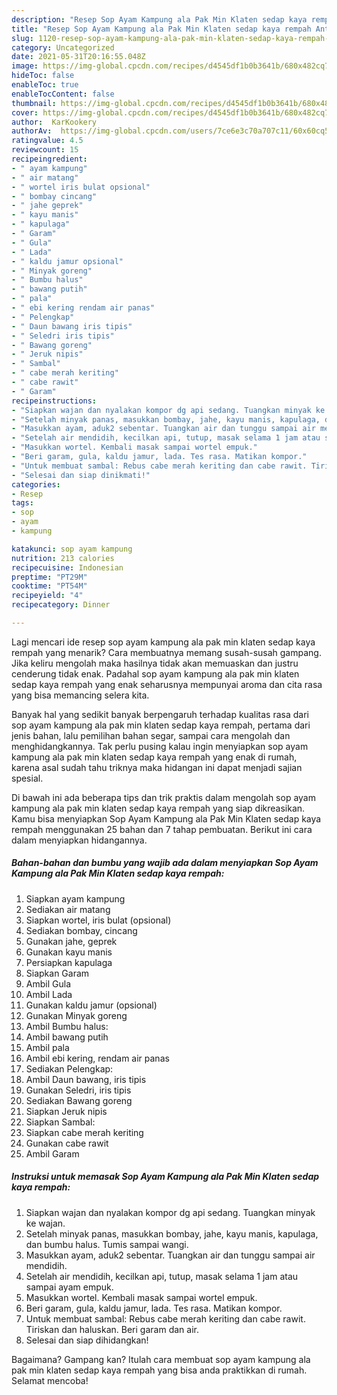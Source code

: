 ```yaml
---
description: "Resep Sop Ayam Kampung ala Pak Min Klaten sedap kaya rempah Anti Gagal"
title: "Resep Sop Ayam Kampung ala Pak Min Klaten sedap kaya rempah Anti Gagal"
slug: 1120-resep-sop-ayam-kampung-ala-pak-min-klaten-sedap-kaya-rempah-anti-gagal
category: Uncategorized
date: 2021-05-31T20:16:55.048Z
image: https://img-global.cpcdn.com/recipes/d4545df1b0b3641b/680x482cq70/sop-ayam-kampung-ala-pak-min-klaten-sedap-kaya-rempah-foto-resep-utama.jpg
hideToc: false
enableToc: true
enableTocContent: false
thumbnail: https://img-global.cpcdn.com/recipes/d4545df1b0b3641b/680x482cq70/sop-ayam-kampung-ala-pak-min-klaten-sedap-kaya-rempah-foto-resep-utama.jpg
cover: https://img-global.cpcdn.com/recipes/d4545df1b0b3641b/680x482cq70/sop-ayam-kampung-ala-pak-min-klaten-sedap-kaya-rempah-foto-resep-utama.jpg
author:  KarKookery
authorAv:  https://img-global.cpcdn.com/users/7ce6e3c70a707c11/60x60cq50/avatar.jpg
ratingvalue: 4.5
reviewcount: 15
recipeingredient:
- " ayam kampung"
- " air matang"
- " wortel iris bulat opsional"
- " bombay cincang"
- " jahe geprek"
- " kayu manis"
- " kapulaga"
- " Garam"
- " Gula"
- " Lada"
- " kaldu jamur opsional"
- " Minyak goreng"
- " Bumbu halus"
- " bawang putih"
- " pala"
- " ebi kering rendam air panas"
- " Pelengkap"
- " Daun bawang iris tipis"
- " Seledri iris tipis"
- " Bawang goreng"
- " Jeruk nipis"
- " Sambal"
- " cabe merah keriting"
- " cabe rawit"
- " Garam"
recipeinstructions:
- "Siapkan wajan dan nyalakan kompor dg api sedang. Tuangkan minyak ke wajan."
- "Setelah minyak panas, masukkan bombay, jahe, kayu manis, kapulaga, dan bumbu halus. Tumis sampai wangi."
- "Masukkan ayam, aduk2 sebentar. Tuangkan air dan tunggu sampai air mendidih."
- "Setelah air mendidih, kecilkan api, tutup, masak selama 1 jam atau sampai ayam empuk."
- "Masukkan wortel. Kembali masak sampai wortel empuk."
- "Beri garam, gula, kaldu jamur, lada. Tes rasa. Matikan kompor."
- "Untuk membuat sambal: Rebus cabe merah keriting dan cabe rawit. Tiriskan dan haluskan. Beri garam dan air."
- "Selesai dan siap dinikmati!"
categories:
- Resep
tags:
- sop
- ayam
- kampung

katakunci: sop ayam kampung 
nutrition: 213 calories
recipecuisine: Indonesian
preptime: "PT29M"
cooktime: "PT54M"
recipeyield: "4"
recipecategory: Dinner

---
```



Lagi mencari ide resep sop ayam kampung ala pak min klaten sedap kaya rempah yang menarik? Cara membuatnya memang susah-susah gampang. Jika keliru mengolah maka hasilnya tidak akan memuaskan dan justru cenderung tidak enak. Padahal sop ayam kampung ala pak min klaten sedap kaya rempah yang enak seharusnya mempunyai aroma dan cita rasa yang bisa memancing selera kita.


Banyak hal yang sedikit banyak berpengaruh terhadap kualitas rasa dari sop ayam kampung ala pak min klaten sedap kaya rempah, pertama dari jenis bahan, lalu pemilihan bahan segar, sampai cara mengolah dan menghidangkannya. Tak perlu pusing kalau ingin menyiapkan sop ayam kampung ala pak min klaten sedap kaya rempah yang enak di rumah, karena asal sudah tahu triknya maka hidangan ini dapat menjadi sajian spesial.




Di bawah ini ada beberapa tips dan trik praktis dalam mengolah sop ayam kampung ala pak min klaten sedap kaya rempah yang siap dikreasikan. Kamu bisa menyiapkan Sop Ayam Kampung ala Pak Min Klaten sedap kaya rempah menggunakan 25 bahan dan 7 tahap pembuatan. Berikut ini cara dalam menyiapkan hidangannya.

<!--inarticleads1-->

##### Bahan-bahan dan bumbu yang wajib ada dalam menyiapkan Sop Ayam Kampung ala Pak Min Klaten sedap kaya rempah:

1. Siapkan  ayam kampung
1. Sediakan  air matang
1. Siapkan  wortel, iris bulat (opsional)
1. Sediakan  bombay, cincang
1. Gunakan  jahe, geprek
1. Gunakan  kayu manis
1. Persiapkan  kapulaga
1. Siapkan  Garam
1. Ambil  Gula
1. Ambil  Lada
1. Gunakan  kaldu jamur (opsional)
1. Gunakan  Minyak goreng
1. Ambil  Bumbu halus:
1. Ambil  bawang putih
1. Ambil  pala
1. Ambil  ebi kering, rendam air panas
1. Sediakan  Pelengkap:
1. Ambil  Daun bawang, iris tipis
1. Gunakan  Seledri, iris tipis
1. Sediakan  Bawang goreng
1. Siapkan  Jeruk nipis
1. Siapkan  Sambal:
1. Siapkan  cabe merah keriting
1. Gunakan  cabe rawit
1. Ambil  Garam




<!--inarticleads2-->

##### Instruksi untuk memasak Sop Ayam Kampung ala Pak Min Klaten sedap kaya rempah:

1. Siapkan wajan dan nyalakan kompor dg api sedang. Tuangkan minyak ke wajan.
1. Setelah minyak panas, masukkan bombay, jahe, kayu manis, kapulaga, dan bumbu halus. Tumis sampai wangi.
1. Masukkan ayam, aduk2 sebentar. Tuangkan air dan tunggu sampai air mendidih.
1. Setelah air mendidih, kecilkan api, tutup, masak selama 1 jam atau sampai ayam empuk.
1. Masukkan wortel. Kembali masak sampai wortel empuk.
1. Beri garam, gula, kaldu jamur, lada. Tes rasa. Matikan kompor.
1. Untuk membuat sambal: Rebus cabe merah keriting dan cabe rawit. Tiriskan dan haluskan. Beri garam dan air.
1. Selesai dan siap dihidangkan!



Bagaimana? Gampang kan? Itulah cara membuat sop ayam kampung ala pak min klaten sedap kaya rempah yang bisa anda praktikkan di rumah. Selamat mencoba!
